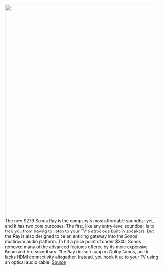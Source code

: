 <img src='https://cdn.vox-cdn.com/thumbor/Bu_buZLwhmaBHH-2egKK_-BEc_A=/0x0:2040x1360/1200x675/filters:focal(866x743:1192x1069)/cdn.vox-cdn.com/uploads/chorus_image/image/70931044/DSCF8104.0.jpg' width='700px' /><br/>
The new $279 Sonos Ray is the company's most affordable soundbar yet, and it has two core purposes. The first, like any entry-level soundbar, is to free you from having to listen to your TV's atrocious built-in speakers. But the Ray is also designed to be an enticing gateway into the Sonos' multiroom audio platform. To hit a price point of under $300, Sonos removed many of the advanced features offered by its more expensive Beam and Arc soundbars. The Ray doesn't support Dolby Atmos, and it lacks HDMI connectivity altogether. Instead, you hook it up to your TV using an optical audio cable.
<a href='https://www.theverge.com/23149484/sonos-ray-soundbar-review'> Source <a/>